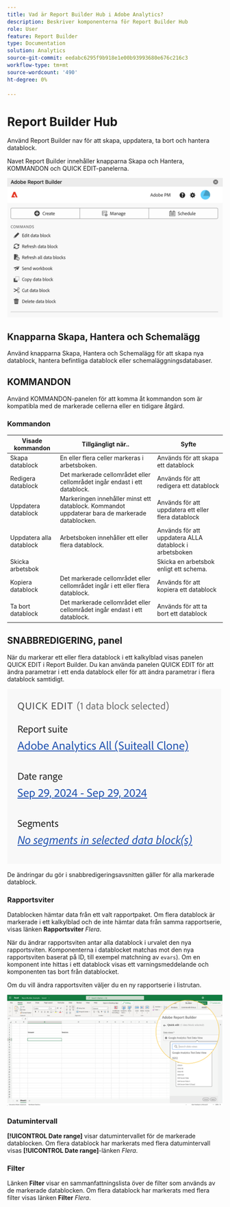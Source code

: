 ```yaml
---
title: Vad är Report Builder Hub i Adobe Analytics?
description: Beskriver komponenterna för Report Builder Hub
role: User
feature: Report Builder
type: Documentation
solution: Analytics
source-git-commit: eedabc6295f9b918e1e00b93993680e676c216c3
workflow-type: tm+mt
source-wordcount: '490'
ht-degree: 0%

---
```


# Report Builder Hub

Använd Report Builder nav för att skapa, uppdatera, ta bort och hantera datablock.

Navet Report Builder innehåller knapparna Skapa och Hantera, KOMMANDON och QUICK EDIT-panelerna.

<img src="./assets/hub51.png" alt="Report Builder Hub"/>


## Knapparna Skapa, Hantera och Schemalägg

Använd knapparna Skapa, Hantera och Schemalägg för att skapa nya datablock, hantera befintliga datablock eller schemaläggningsdatabaser.

## KOMMANDON

Använd KOMMANDON-panelen för att komma åt kommandon som är kompatibla med de markerade cellerna eller en tidigare åtgärd.

### Kommandon

| Visade kommandon | Tillgängligt när.. | Syfte |
|------|------------------|--------|
| Skapa datablock | En eller flera celler markeras i arbetsboken. | Används för att skapa ett datablock |
| Redigera datablock | Det markerade cellområdet eller cellområdet ingår endast i ett datablock. | Används för att redigera ett datablock |
| Uppdatera datablock | Markeringen innehåller minst ett datablock. Kommandot uppdaterar bara de markerade datablocken. | Används för att uppdatera ett eller flera datablock |
| Uppdatera alla datablock | Arbetsboken innehåller ett eller flera datablock. | Används för att uppdatera ALLA datablock i arbetsboken |
| Skicka arbetsbok |   | Skicka en arbetsbok enligt ett schema. |
| Kopiera datablock | Det markerade cellområdet eller cellområdet ingår i ett eller flera datablock. | Används för att kopiera ett datablock |
| Ta bort datablock | Det markerade cellområdet eller cellområdet ingår endast i ett datablock. | Används för att ta bort ett datablock |

## SNABBREDIGERING, panel

När du markerar ett eller flera datablock i ett kalkylblad visas panelen QUICK EDIT i Report Builder. Du kan använda panelen QUICK EDIT för att ändra parametrar i ett enda datablock eller för att ändra parametrar i flera datablock samtidigt.

![Panelen Snabbredigering i Report Builder](./assets/hub2.png)

De ändringar du gör i snabbredigeringsavsnitten gäller för alla markerade datablock.

### Rapportsviter

Datablocken hämtar data från ett valt rapportpaket. Om flera datablock är markerade i ett kalkylblad och de inte hämtar data från samma rapportserie, visas länken **Rapportsviter** *Flera*.

När du ändrar rapportsviten antar alla datablock i urvalet den nya rapportsviten. Komponenterna i datablocket matchas mot den nya rapportsviten baserat på ID, till exempel matchning av ```evars```). Om en komponent inte hittas i ett datablock visas ett varningsmeddelande och komponenten tas bort från datablocket.

Om du vill ändra rapportsviten väljer du en ny rapportserie i listrutan.

![Navet Report Builder visar listrutan för rapportsviten.](./assets/image16.png)

### Datumintervall

**[!UICONTROL Date range]** visar datumintervallet för de markerade datablocken. Om flera datablock har markerats med flera datumintervall visas **[!UICONTROL Date range]**-länken *Flera*.

### Filter

Länken **Filter** visar en sammanfattningslista över de filter som används av de markerade datablocken. Om flera datablock har markerats med flera filter visas länken **Filter** *Flera*.
